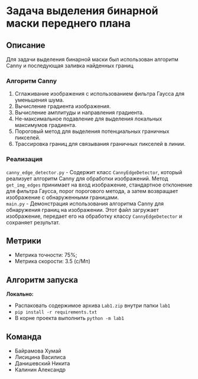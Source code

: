 # Задача выделения бинарной маски переднего плана
## Описание
Для задачи выделения бинарной маски был использован алгоритм Canny и последующая заливка найденных границ

### Алгоритм Canny 
1. Сглаживание изображения с использованием фильтра Гаусса для уменьшения шума.
2. Вычисление градиента изображения.
3. Вычисление амплитуды и направления градиента.
4. Не-максимальное подавление для выделения локальных максимумов градиента.
5. Пороговый метод для выделения потенциальных граничных пикселей.
6. Трассировка границ для связывания граничных пикселей в линии.

### Реализация
`canny_edge_detector.py` - Содержит класс `CannyEdgeDetector`, который реализует алгоритм Canny для обработки изображений. Метод `get_img_edges` принимает  на вход изображение, стандартное отклонение для фильтра Гаусса, порог порогового метода, а затем возвращает изображение с обнаруженными границами.  
`main.py` - Демонстрация использования алгоритма Canny для обнаружения границ на изображении. Этот файл загружает изображение, передает его на обработку классу `CannyEdgeDetector` и сохраняет результат.   

## Метрики
* Метрика точности: 75%;
* Метрика скорости: 3.5 (с/Мп)

## Алгоритм запуска 
**Локально:**
  * Распаковать содержимое архива `Lab1.zip` внутри папки `lab1`
  * `pip install -r requirements.txt`
  * В корне проекта выполнить `python -m lab1`

## Команда
 * Байрамова Хумай
 * Лисицина Василиса
 * Данишевский Никита
 * Калинин Александр

